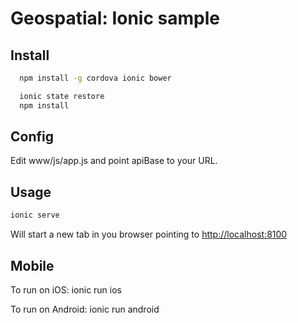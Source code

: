 # Geospatial: Ionic sample

## Install

```sh
  npm install -g cordova ionic bower
```

```sh
  ionic state restore
  npm install
```

## Config

Edit  www/js/app.js and point apiBase to your URL.


## Usage

```sh
ionic serve
```

Will start a new tab in you browser pointing to [http://localhost:8100](http://localhost:8100)

## Mobile

To run on iOS:
  ionic run ios

To run on Android:
  ionic run android
